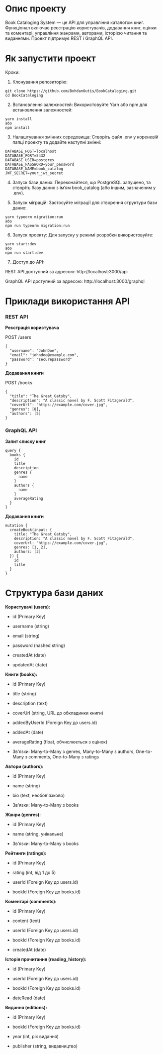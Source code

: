 # Опис проекту

Book Cataloging System — це API для управління каталогом книг. Функціонал включає реєстрацію користувачів, додавання книг, оцінки та коментарі, управління жанрами, авторами, історією читання та виданнями. Проект підтримує REST і GraphQL API.

# Як запустити проект

Кроки:

1. Клонування репозиторію:
```
git clone https://github.com/BohdanOutis/BookCataloging.git
cd BookCataloging
```
2. Встановлення залежностей:
Використовуйте Yarn або npm для встановлення залежностей:
```
yarn install
або
npm install
```
3. Налаштування змінних середовища:
Створіть файл .env у кореневій папці проекту та додайте наступні змінні:
```
DATABASE_HOST=localhost
DATABASE_PORT=5432
DATABASE_USER=postgres
DATABASE_PASSWORD=your_password
DATABASE_NAME=book_catalog
JWT_SECRET=your_jwt_secret
```
4. Запуск бази даних:
Переконайтеся, що PostgreSQL запущено, та створіть базу даних з ім’ям book_catalog (або іншим, зазначеним у .env).

5. Запуск міграцій:
Застосуйте міграції для створення структури бази даних:
```
yarn typeorm migration:run
або
npm run typeorm migration:run
```
6. Запуск проекту:
Для запуску у режимі розробки використовуйте:
```
yarn start:dev
або
npm run start:dev
```
7. Доступ до API:

REST API доступний за адресою: http://localhost:3000/api

GraphQL API доступний за адресою: http://localhost:3000/graphql

# Приклади використання API

### REST API

**Реєстрація користувача**

POST /users
```
{
  "username": "JohnDoe",
  "email": "johndoe@example.com",
  "password": "securepassword"
}
```
**Додавання книги**

POST /books
```
{
  "title": "The Great Gatsby",
  "description": "A classic novel by F. Scott Fitzgerald",
  "coverUrl": "https://example.com/cover.jpg",
  "genres": [8],
  "authors": [5]
}
```
### GraphQL API

**Запит списку книг**
```
query {
  books {
    id
    title
    description
    genres {
      name
    }
    authors {
      name
    }
    averageRating
  }
}
```
**Додавання книги**
```
mutation {
  createBook(input: {
    title: "The Great Gatsby",
    description: "A classic novel by F. Scott Fitzgerald",
    coverUrl: "https://example.com/cover.jpg",
    genres: [1, 2],
    authors: [3]
  }) {
    id
    title
  }
}
```
# Структура бази даних

**Користувачі (users):**
  	
- id (Primary Key)

- username (string)

- email (string)

- password (hashed string)

- createdAt (date)

- updatedAt (date)


**Книги (books):**
 	
- id (Primary Key)

- title (string)

- description (text)

- coverUrl (string, URL до обкладинки книги)

- addedByUserId (Foreign Key до users.id)

- addedAt (date)

- averageRating (float, обчислюється з оцінок)

- Зв'язки: Many-to-Many з genres, Many-to-Many з authors, One-to-Many з comments, One-to-Many з ratings


**Автори (authors):**

- id (Primary Key)

- name (string)

- bio (text, необов'язково)

- Зв'язки: Many-to-Many з books


**Жанри (genres):**
  	
- id (Primary Key)

- name (string, унікальне)

- Зв'язки: Many-to-Many з books


**Рейтинги (ratings):**
   	
- id (Primary Key)

- rating (int, від 1 до 5)

- userId (Foreign Key до users.id)

- bookId (Foreign Key до books.id)


**Коментарі (comments):**
	
- id (Primary Key)

- content (text)

- userId (Foreign Key до users.id)

- bookId (Foreign Key до books.id)

- createdAt (date)


**Історія прочитання (reading_history):**
   	
- id (Primary Key)

- userId (Foreign Key до users.id)

- bookId (Foreign Key до books.id)

- dateRead (date)

**Видання (editions):**

- id (Primary Key)

- bookId (Foreign Key до books.id)

- year (int, рік видання)

- publisher (string, видавництво)
